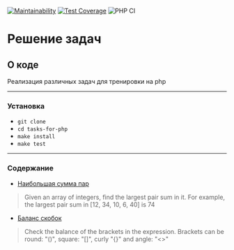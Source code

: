 [![Maintainability](https://api.codeclimate.com/v1/badges/4bc23e1aa3c6d87c39ef/maintainability)](https://codeclimate.com/github/yulia633/tasks-for-php/maintainability)
[![Test Coverage](https://api.codeclimate.com/v1/badges/4bc23e1aa3c6d87c39ef/test_coverage)](https://codeclimate.com/github/yulia633/tasks-for-php/test_coverage)
![PHP CI](https://github.com/yulia633/tasks-for-php/workflows/PHP%20CI/badge.svg)

# Решение задач

## О коде

Реализация различных задач для тренировки на php

---

### Установка

* `git clone`
* `cd tasks-for-php`
* `make install`
* `make test`

---

### Содержание

* [Наибольшая сумма пар](src/LargestPairSum.php)
> Given an array of integers, find the largest pair sum in it. For example, the largest pair sum in [12, 34, 10, 6, 40] is 74
* [Баланс скобок](src/CheckBrackets.php)
> Check the balance of the brackets in the expression. Brackets can be round: "()", square: "[]", curly "{}" and angle: "<>"